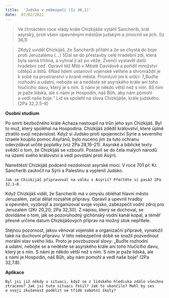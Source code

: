 ```yaml
---
title:  'Judsko v nebezpečí (Iz 36,1)'
date:  07/02/2021
---
```


> <p></p>
> Ve čtrnáctém roce vlády krále Chizkijáše vytáhl Sancheríb, král asyrský, proti všem opevněným městům judským a zmocnil se jich. (Iz 36,1)

> <p></p>
> 2Když uviděl Chizkijáš, že Sancheríb přitáhl a že se chystá do boje proti Jeruzalému (…) 5Dal se do přestavby celé hradební zdi, která byla samá trhlina, a vyhnal ji až po věže. Zvenčí vystavěl další hradební zeď. Opravil též Miló v Městě Davidově a pořídil množství oštěpů a štítů. 6Nad lidem ustanovil vojenské velitele a shromáždil je k sobě na prostranství v bráně města. Promluvil jim k srdci: 7„Buďte rozhodní a udatní, nebojte se a neděste se asyrského krále ani toho hlučícího davu, který je s ním. S námi je někdo větší než s ním. 8S ním je paže lidská, ale s námi je Hospodin, náš Bůh, aby nám pomohl a vedl naše boje.“ Lid se spolehl na slova Chizkijáše, krále judského. (2Pa 32,2.5–8)

**Osobní studium**

Po smrti bezbožného krále Achaza nastoupil na trůn jeho syn Chizkijáš. Byl to muž, který spoléhal na Hospodina. Chizkijáš zdědil království, které úplně ztratilo svoji nezávislost. Když si Judsko proti spojenectví Sýrie a severního Izraele koupilo pomoc Asyřanů, bylo nuceno jim za tuto ochranu odevzdávat určité poplatky (viz 2Pa 28,16–21). Asyrské a biblické texty svědčí o tom, že Chizkijáš se vzbouřil. Postavil se do čela malých národů na území svého království a vedl povstání proti Asýrii.

Naneštěstí Chizkijáš podcenil nezdolnost asyrské moci. V roce 701 př. Kr. Sancheríb zaútočil na Sýrii a Palestinu a vyplenil Judsko.

`Jak se Chizkijáš připravoval na válku s Asýrií? Přečtěte si pasáž 2Pa 32,1–8.`

Když Chizkijáš viděl, že Sancheríb má v úmyslu obléhat hlavní město Jeruzalém, začal dělat rozsáhlé přípravy. Opravil a upevnil hradby a opevnění, vyzbrojil a zorganizoval svoje vojsko, zabezpečil vodní zdroj pro Jeruzalém (2Kr 20,20; 2Pa 32,30). Z nápisu, který se dochoval, se dovídáme o tom, jak se pozoruhodný gichónský vodní kanál kopal, a téměř přesně určíme datum Chizkijášových příprav na možný útok nepřítele.

Stejnou pozornost, jakou věnoval vojenské a organizační přípravě, vynaložil také na duchovní přípravu. V této nebezpečné době se snažil pozvednout morální stav svého lidu. Proto je povzbuzoval slovy: „Buďte rozhodní a udatní, nebojte se a neděste se asyrského krále ani toho hlučícího davu, který je s ním. S námi je někdo větší než s ním. S ním je paže lidská, ale s námi je Hospodin, náš Bůh, aby nám pomohl a vedl naše boje“ (2Pa 32,7.8).

**Aplikace**

`Byl jsi již někdy v situaci, když se z lidského hlediska zdálo všechno ztraceno? Jak jsi tuto situaci řešil? Jak to skončilo? Mohl by ses o svoji zkušenost podělit ve třídě sobotní školy?`